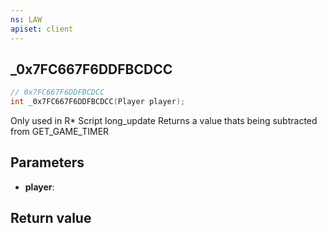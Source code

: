 ```yaml
---
ns: LAW
apiset: client
---
```

## _0x7FC667F6DDFBCDCC

```c
// 0x7FC667F6DDFBCDCC
int _0x7FC667F6DDFBCDCC(Player player);
```

Only used in R* Script long_update
Returns a value thats being subtracted from GET_GAME_TIMER

## Parameters
* **player**:

## Return value